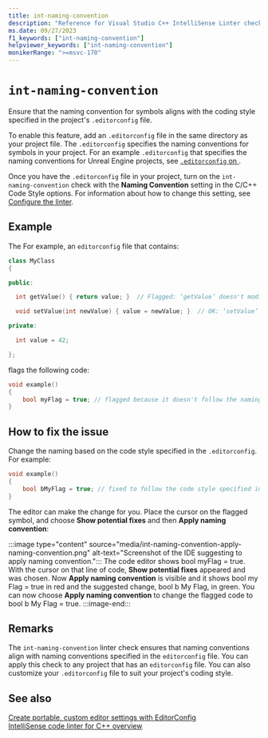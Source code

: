 ```yaml
---
title: int-naming-convention
description: "Reference for Visual Studio C++ IntelliSense Linter check int-naming-convention."
ms.date: 09/27/2023
f1_keywords: ["int-naming-convention"]
helpviewer_keywords: ["int-naming-convention"]
monikerRange: ">=msvc-170"
---
```

# `int-naming-convention`

Ensure that the naming convention for symbols aligns with the coding style specified in the project's `.editorconfig` file.

To enable this feature, add an `.editorconfig` file in the same directory as your project file. The `.editorconfig` specifies the naming conventions for symbols in your project. For an example `.editorconfig` that specifies the naming conventions for Unreal Engine projects, see [`.editorconfig` on ](https://raw.githubusercontent.com/microsoft/vc-ue-extensions/main/Source/.editorconfig).

Once you have the `.editorconfig` file in your project, turn on the `int-naming-convention` check with the **Naming Convention** setting in the C/C++ Code Style options. For information about how to change this setting, see [Configure the linter](cpp-linter-overview.md#configure-the-linter).

## Example

The For example, an `editorconfig` file that contains:

```cpp
class MyClass
{ 

public: 

  int getValue() { return value; }  // Flagged: ‘getValue’ doesn't modify the object's state. 

  void setValue(int newValue) { value = newValue; }  // OK: ‘setValue’ modifies the object's state.   

private: 

  int value = 42; 

}; 
``````

flags the following code:

```cpp
void example()
{
    bool myFlag = true; // flagged because it doesn't follow the naming convention specified in the .editorconfig
}
```

## How to fix the issue

Change the naming based on the code style specified in the `.editorconfig`. For example:

```cpp
void example()
{ 
    bool bMyFlag = true; // fixed to follow the code style specified in the .editorconfig
} 
```

The editor can make the change for you. Place the cursor on the flagged symbol, and choose **Show potential fixes** and then **Apply naming convention**:

:::image type="content" source="media/int-naming-convention-apply-naming-convention.png" alt-text="Screenshot of the IDE suggesting to apply naming convention.":::
The code editor shows bool myFlag = true. With the cursor on that line of code, **Show potential fixes** appeared and was chosen. Now **Apply naming convention** is visible and it shows bool my Flag = true in red and the suggested change, bool b My Flag, in green. You can now choose **Apply naming convention** to change the flagged code to bool b My Flag = true.
:::image-end:::

## Remarks

The `int-naming-convention` linter check ensures that naming conventions align with naming conventions specified in the `editorconfig` file. You can apply this check to any project that has an `editorconfig` file. You can also customize your `.editorconfig` file to suit your project's coding style.

## See also

[Create portable, custom editor settings with EditorConfig](/visualstudio/ide/create-portable-custom-editor-options)\
[IntelliSense code linter for C++ overview](cpp-linter-overview.md)